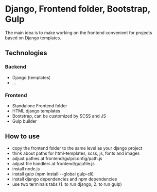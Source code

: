 # Django, Frontend folder, Bootstrap, Gulp
The main idea is to make working on the frontend convenient for projects based on Django templates.

## Technologies

### Backend
- Django (templates)
- ...

### Frontend
- Standalone Frontend folder
- HTML django templates
- Bootstrap, can be customized by SCSS and JS
- Gulp builder

## How to use
- copy the frontend folder to the same level as your django project
- think about paths for html-templates, scss, js, fonts and images
- adjust pathes at frontend/gulp/config/path.js
- adjust file handlers at frontend/gulpfile.js
- install node.js
- install gulp (npm install --global gulp-cli)
- install django dependencies and npm dependencies
- use two terminals tabs (1. to run django, 2. to run gulp)